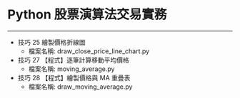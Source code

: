 # Python 股票演算法交易實務

---

* 技巧 25 繪製價格折線圖
  * 檔案名稱: draw_close_price_line_chart.py
* 技巧 27 【程式】逐筆計算移動平均價格
  * 檔案名稱: moving_average.py
* 技巧 28 【程式】繪製價格與 MA 重疊表
  * 檔案名稱: draw_moving_average.py